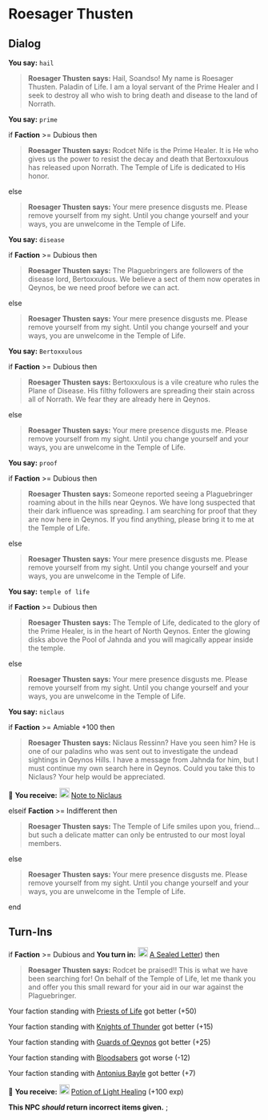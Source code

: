 # Roesager Thusten


## Dialog

**You say:** `hail`



>**Roesager Thusten says:** Hail, Soandso!  My name is Roesager Thusten. Paladin of Life.  I am a loyal servant of the Prime Healer and I seek to destroy all who wish to bring death and disease to the land of Norrath.

**You say:** `prime`



if **Faction** >= Dubious then



>**Roesager Thusten says:** Rodcet Nife is the Prime Healer.  It is He who gives us the power to resist the decay and death that Bertoxxulous has released upon Norrath.  The Temple of Life is dedicated to His honor.


else



>**Roesager Thusten says:** Your mere presence disgusts me. Please remove yourself from my sight. Until you change yourself and your ways, you are unwelcome in the Temple of Life.


**You say:** `disease`



if **Faction** >= Dubious then



>**Roesager Thusten says:** The Plaguebringers are followers of the disease lord, Bertoxxulous. We  believe a sect of them now operates in Qeynos, be we need proof before we can act.


else



>**Roesager Thusten says:** Your mere presence disgusts me. Please remove yourself from my sight. Until you change yourself and your ways, you are unwelcome in the Temple of Life.


**You say:** `Bertoxxulous`



if **Faction** >= Dubious then



>**Roesager Thusten says:** Bertoxxulous is a vile creature who rules the Plane of Disease. His filthy followers are spreading their stain across all of Norrath. We fear they are already here in Qeynos.



else



>**Roesager Thusten says:** Your mere presence disgusts me. Please remove yourself from my sight. Until you change yourself and your ways, you are unwelcome in the Temple of Life.


**You say:** `proof`



if **Faction** >= Dubious then



>**Roesager Thusten says:** Someone reported seeing a Plaguebringer roaming about in the hills near Qeynos. We have long suspected that their dark influence was spreading. I am searching for proof that they are now here in Qeynos.  If you find anything, please bring it to me at the Temple of Life.


else



>**Roesager Thusten says:** Your mere presence disgusts me. Please remove yourself from my sight. Until you change yourself and your ways, you are unwelcome in the Temple of Life.


**You say:** `temple of life`



if **Faction** >= Dubious then



>**Roesager Thusten says:** The Temple of Life, dedicated to the glory of the Prime Healer, is in the heart of North Qeynos. Enter the glowing disks above the Pool of Jahnda and you will magically appear inside the temple.


else



>**Roesager Thusten says:** Your mere presence disgusts me. Please remove yourself from my sight. Until you change yourself and your ways, you are unwelcome in the Temple of Life.




**You say:** `niclaus`



if **Faction** >= Amiable +100 then



>**Roesager Thusten says:** Niclaus Ressinn? Have you seen him? He is one of our paladins who was sent out to investigate the undead sightings in Qeynos Hills. I have a message from Jahnda for him, but I must continue my own search here in Qeynos. Could you take this to Niclaus? Your help would be appreciated.



 &#127873; **You receive:**  <img style="background:url(/static/icons/blank_slot.gif);width:20px;height:20px;" src="/static/icons/item_869.png" alt="" /> <a
                                href="/item/18970" data-url="18970" class="tooltip-link link">Note to Niclaus</a>


elseif **Faction** >= Indifferent then



>**Roesager Thusten says:** The Temple of Life smiles upon you, friend... but such a delicate matter can only be entrusted to our most loyal members.


else



>**Roesager Thusten says:** Your mere presence disgusts me. Please remove yourself from my sight. Until you change yourself and your ways, you are unwelcome in the Temple of Life.

end



## Turn-Ins



if **Faction** >= Dubious and  **You turn in:** <img style="background:url(/static/icons/blank_slot.gif);width:20px;height:20px;" src="/static/icons/item_866.png" alt="" /> <a
                                href="/item/18802" data-url="18802" class="tooltip-link link">A Sealed Letter</a>) then 


>**Roesager Thusten says:** Rodcet be praised!! This is what we have been searching for! On behalf of the Temple of Life, let me thank you and offer you this small reward for your aid in our war against the Plaguebringer.


Your faction standing with [Priests of Life](/faction/341) got better (<span class='text-success'>+50</span>)


Your faction standing with [Knights of Thunder](/faction/280) got better (<span class='text-success'>+15</span>)


Your faction standing with [Guards of Qeynos](/faction/262) got better (<span class='text-success'>+25</span>)


Your faction standing with [Bloodsabers](/faction/221) got worse (<span class='text-danger'>-12</span>)


Your faction standing with [Antonius Bayle](/faction/219) got better (<span class='text-success'>+7</span>)


 &#127873; **You receive:**  <img style="background:url(/static/icons/blank_slot.gif);width:20px;height:20px;" src="/static/icons/item_600.png" alt="" /> <a
                                href="/item/14007" data-url="14007" class="tooltip-link link">Potion of Light Healing</a> (+100 exp)

 

**This NPC *should* return incorrect items given.**
;
